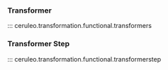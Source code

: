 ### Transformer

::: ceruleo.transformation.functional.transformers



### Transformer Step

::: ceruleo.transformation.functional.transformerstep
